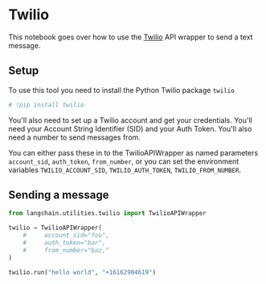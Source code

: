 # Twilio

This notebook goes over how to use the [Twilio](https://www.twilio.com) API wrapper to send a text message.

## Setup

To use this tool you need to install the Python Twilio package `twilio`


```python
# !pip install twilio
```

You'll also need to set up a Twilio account and get your credentials. You'll need your Account String Identifier (SID) and your Auth Token. You'll also need a number to send messages from.

You can either pass these in to the TwilioAPIWrapper as named parameters `account_sid`, `auth_token`, `from_number`, or you can set the environment variables `TWILIO_ACCOUNT_SID`, `TWILIO_AUTH_TOKEN`, `TWILIO_FROM_NUMBER`.

## Sending a message


```python
from langchain.utilities.twilio import TwilioAPIWrapper
```


```python
twilio = TwilioAPIWrapper(
    #     account_sid="foo",
    #     auth_token="bar",
    #     from_number="baz,"
)
```


```python
twilio.run("hello world", "+16162904619")
```
